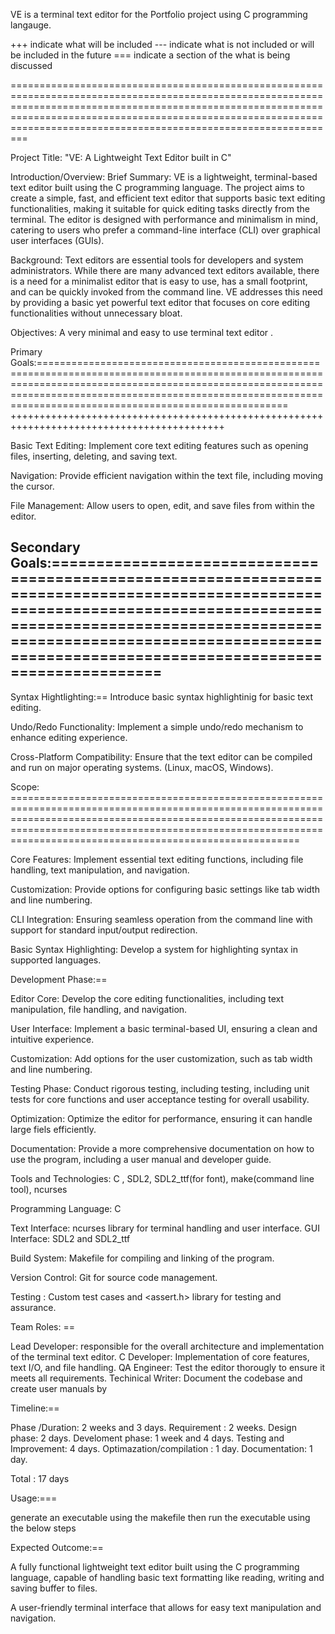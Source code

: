 VE is a terminal text editor for the Portfolio project using C programming langauge.


+++ indicate what will be included
--- indicate what is not included or will be included in the future
=== indicate a section of the what is being discussed


=================================================================================================================================================================================================================================================================================


Project Title: "VE: A Lightweight Text Editor built in C"


Introduction/Overview:
Brief Summary: VE is a lightweight, terminal-based text editor built using the C programming language. The project aims to create a simple, fast, and efficient text editor that supports basic text editing functionalities, making it suitable for quick editing tasks directly from the terminal. The editor is designed with performance and minimalism in mind, catering to users who prefer a command-line interface (CLI) over graphical user interfaces (GUIs).

Background: Text editors are essential tools for developers and system administrators. While there are many advanced text editors available, there is a need for a minimalist editor that is easy to use, has a small footprint, and can be quickly invoked from the command line. VE addresses this need by providing a basic yet powerful text editor that focuses on core editing functionalities without unnecessary bloat.

Objectives: A very minimal and easy to use terminal text editor .



Primary Goals:===================================================================================================================================================================================================================================================================
+++++++++++++++++++++++++++++++++++++++++++++++++++++++++++++++++++++++++++++++++++++++++++


Basic Text Editing: Implement core text editing features such as opening files, inserting, deleting, and saving text.

Navigation: Provide efficient navigation within the text file, including moving the cursor.

File Management: Allow users to open, edit, and save files from within the editor.


Secondary Goals:=================================================================================================================================================================================================================================================================
-------------------------------------------------------------------------------------------


Syntax Hightlighting:== Introduce basic syntax highlightinig for basic text editing.

Undo/Redo Functionality: Implement a simple undo/redo mechanism to enhance editing experience.

Cross-Platform Compatibility: Ensure that the text editor can be compiled and run on major operating systems. (Linux, macOS, Windows).


Scope: ==========================================================================================================================================================================================================================================================================


Core Features: Implement essential text editing functions, including file handling, text manipulation, and navigation.

Customization: Provide options for configuring basic settings like tab width and line numbering.

CLI Integration: Ensuring seamless operation from the command line with support for standard input/output redirection.

Basic Syntax Highlighting: Develop a system for highlighting syntax in supported languages.


Development Phase:==


Editor Core: Develop the core editing functionalities, including text manipulation, file handling, and navigation.

User Interface: Implement a basic terminal-based UI, ensuring a clean and intuitive experience.

Customization: Add options for the user customization, such as tab width and line numbering.

Testing Phase: Conduct rigorous testing, including testing, including unit tests for core functions and user acceptance testing for overall usability.

Optimization: Optimize the editor for performance, ensuring it can handle large fiels efficiently.

Documentation: Provide a more comprehensive documentation on how to use the program, including a user manual and developer guide.

Tools and Technologies: C , SDL2, SDL2_ttf(for font), make(command line tool), ncurses

Programming Language: C

Text Interface: ncurses library for terminal handling and user interface.
GUI Interface: SDL2 and SDL2_ttf

Build System: Makefile for compiling and linking of the program.

Version Control: Git for source code management.

Testing : Custom test cases and <assert.h> library for testing and assurance.


Team Roles: ==


Lead Developer: responsible for the overall architecture and implementation of the terminal text editor.
C Developer: Implementation of core features, text I/O, and file handling.
QA Engineer: Test the editor thorougly to ensure it meets all requirements.
Techinical Writer: Document the codebase and create user manuals by <emmaculate likinyo>


Timeline:==

Phase /Duration: 2 weeks and 3 days.
Requirement : 2 weeks.
Design phase: 2 days.
Develoment phase: 1 week and 4 days.
Testing and Improvement: 4 days.
Optimazation/compilation : 1 day.
Documentation: 1 day.

Total : 17 days

Usage:===

generate an executable using the makefile
then run the executable using the below steps
<program name> <filename>

Expected Outcome:==

A fully functional lightweight text editor built using the C programming language, capable of handling basic text formatting like reading, writing and saving buffer to files.

A user-friendly terminal interface that allows for easy text manipulation and navigation.